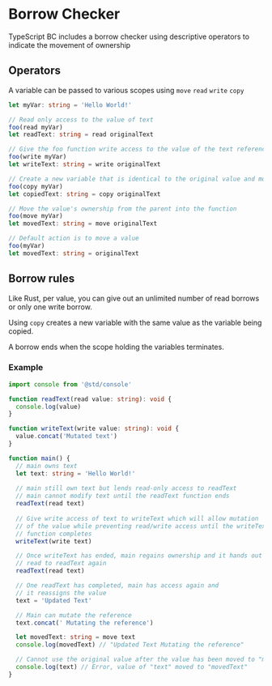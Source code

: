 # Borrow Checker

TypeScript BC includes a borrow checker using descriptive operators to indicate the movement of ownership 

## Operators 

A variable can be passed to various scopes using `move` `read` `write` `copy`

```typescript
let myVar: string = 'Hello World!'

// Read only access to the value of text
foo(read myVar)
let readText: string = read originalText

// Give the foo function write access to the value of the text reference
foo(write myVar)
let writeText: string = write originalText

// Create a new variable that is identical to the original value and move it to the function
foo(copy myVar)
let copiedText: string = copy originalText

// Move the value's ownership from the parent into the function
foo(move myVar)
let movedText: string = move originalText

// Default action is to move a value
foo(myVar)
let movedText: string = originalText
```

## Borrow rules

Like Rust, per value, you can give out an unlimited number of read borrows or only one write borrow.

Using `copy` creates a new variable with the same value as the variable being copied.

A borrow ends when the scope holding the variables terminates.

### Example

```typescript
import console from '@std/console'

function readText(read value: string): void {
  console.log(value)
}

function writeText(write value: string): void {
  value.concat('Mutated text')
}

function main() {
  // main owns text
  let text: string = 'Hello World!'
  
  // main still own text but lends read-only access to readText
  // main cannot modify text until the readText function ends
  readText(read text)
  
  // Give write access of text to writeText which will allow mutation
  // of the value while preventing read/write access until the writeText 
  // function completes
  writeText(write text)

  // Once writeText has ended, main regains ownership and it hands out a
  // read to readText again
  readText(read text)

  // One readText has completed, main has access again and 
  // it reassigns the value 
  text = 'Updated Text'

  // Main can mutate the reference
  text.concat(' Mutating the reference')

  let movedText: string = move text
  console.log(movedText) // "Updated Text Mutating the reference"

  // Cannot use the original value after the value has been moved to "movedText"
  console.log(text) // Error, value of "text" moved to "movedText"
}
```